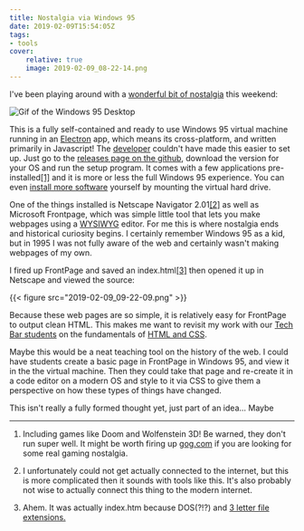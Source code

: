 ```yaml
---
title: Nostalgia via Windows 95
date: 2019-02-09T15:54:05Z
tags:
- tools
cover:
    relative: true
    image: 2019-02-09_08-22-14.png
---
```



I've been playing around with a [wonderful bit of nostalgia](https://github.com/felixrieseberg/windows95) this weekend:

![Gif of the Windows 95 Desktop](https://i.imgur.com/zU2gOdk.gif)

This is a fully self-contained and ready to use Windows 95 virtual machine running in an [Electron](https://electronjs.org/) app, which means its cross-platform, and written primarily in Javascript! The [developer](https://github.com/felixrieseberg) couldn't have made this easier to set up. Just go to the [releases page on the github](https://github.com/felixrieseberg/windows95/releases), download the version for your OS and run the setup program. It comes with a few applications pre-installed[[1]](#fn1) and it is more or less the full Windows 95 experience. You can even [install more software](https://github.com/felixrieseberg/windows95/blob/master/HELP.md#i-want-to-install-additional-apps-or-games) yourself by mounting the virtual hard drive.

One of the things installed is Netscape Navigator 2.01[[2]](#fn1) as well as Microsoft Frontpage, which was simple little tool that lets you make webpages using a [WYSIWYG](https://en.wikipedia.org/wiki/WYSIWYG) editor. For me this is where nostalgia ends and historical curiosity begins. I certainly remember Windows 95 as a kid, but in 1995 I was not fully aware of the web and certainly wasn't making webpages of my own.

I fired up FrontPage and saved an index.html[[3]](#fn3) then opened it up in Netscape and viewed the source:

{{< figure src="2019-02-09_09-22-09.png" >}}

Because these web pages are so simple, it is relatively easy for FrontPage to output clean HTML. This makes me want to revisit my work with our [Tech Bar students](techbar.knight.domains) on the fundamentals of [HTML and CSS](https://jadin.me/the-fastest-path-to-a-single-page-website/).

Maybe this would be a neat teaching tool on the history of the web. I could have students create a basic page in FrontPage in Windows 95, and view it in the the virtual machine. Then they could take that page and re-create it in a code editor on a modern OS and style to it via CSS to give them a perspective on how these types of things have changed.

This isn't really a fully formed thought yet, just part of an idea... Maybe

<hr class="footnotes-sep">
<section class="footnotes">
<ol class="fn-style">
    <li id="fn1" class="footnote-item">
        <p>Including games like Doom and Wolfenstein 3D! Be warned, they don't run super well. It might be worth firing up <a href="https://www.gog.com/">gog.com</a> if you are looking for some real gaming nostalgia.</p>
    </li>
    <li id="fn2" class="footnote-item">
        <p>I unfortunately could not get actually connected to the internet, but this is more complicated then it sounds with tools like this. It's also probably not wise to actually connect this thing to the modern internet.</p>
    </li>
    <li id="fn3" class="footnote-item">
        <p>Ahem. It was actually index.htm because DOS(?!?) and <a href="https://en.wikipedia.org/wiki/8.3_filename">3 letter file extensions.</a></p>
    </li>
</ol>
</section>
